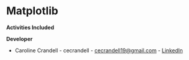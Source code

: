 # Matplotlib

**Activities Included**



**Developer**

- Caroline Crandell - cecrandell - cecrandell19@gmail.com - [LinkedIn](https://www.linkedin.com/in/carolinecrandell/)
